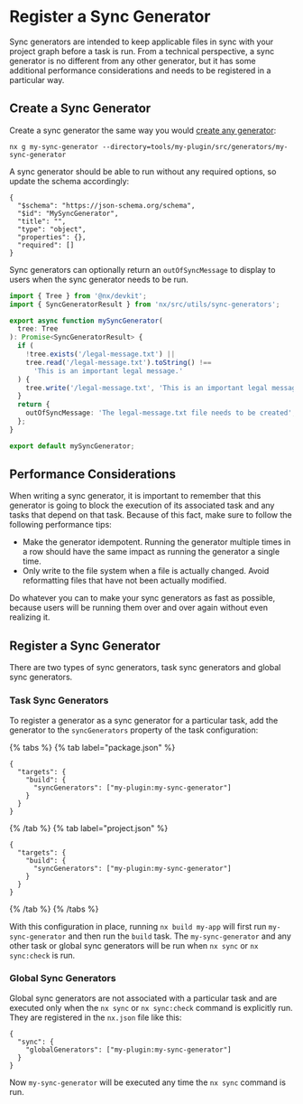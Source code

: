 # Register a Sync Generator

Sync generators are intended to keep applicable files in sync with your project graph before a task is run. From a technical perspective, a sync generator is no different from any other generator, but it has some additional performance considerations and needs to be registered in a particular way.

## Create a Sync Generator

Create a sync generator the same way you would [create any generator](/extending-nx/recipes/local-generators):

```shell
nx g my-sync-generator --directory=tools/my-plugin/src/generators/my-sync-generator
```

A sync generator should be able to run without any required options, so update the schema accordingly:

```jsonc {% fileName="tools/my-plugin/src/generators/my-sync-generator/schema.json" %}
{
  "$schema": "https://json-schema.org/schema",
  "$id": "MySyncGenerator",
  "title": "",
  "type": "object",
  "properties": {},
  "required": []
}
```

Sync generators can optionally return an `outOfSyncMessage` to display to users when the sync generator needs to be run.

```ts {% fileName="tools/my-plugin/src/generators/my-sync-generator/my-sync-generator.ts" %}
import { Tree } from '@nx/devkit';
import { SyncGeneratorResult } from 'nx/src/utils/sync-generators';

export async function mySyncGenerator(
  tree: Tree
): Promise<SyncGeneratorResult> {
  if (
    !tree.exists('/legal-message.txt') ||
    tree.read('/legal-message.txt').toString() !==
      'This is an important legal message.'
  ) {
    tree.write('/legal-message.txt', 'This is an important legal message.');
  }
  return {
    outOfSyncMessage: 'The legal-message.txt file needs to be created',
  };
}

export default mySyncGenerator;
```

## Performance Considerations

When writing a sync generator, it is important to remember that this generator is going to block the execution of its associated task and any tasks that depend on that task. Because of this fact, make sure to follow the following performance tips:

- Make the generator idempotent. Running the generator multiple times in a row should have the same impact as running the generator a single time.
- Only write to the file system when a file is actually changed. Avoid reformatting files that have not been actually modified.

Do whatever you can to make your sync generators as fast as possible, because users will be running them over and over again without even realizing it.

## Register a Sync Generator

There are two types of sync generators, task sync generators and global sync generators.

### Task Sync Generators

To register a generator as a sync generator for a particular task, add the generator to the `syncGenerators` property of the task configuration:

{% tabs %}
{% tab label="package.json" %}

```jsonc {% fileName="apps/my-app/package.json" %}
{
  "targets": {
    "build": {
      "syncGenerators": ["my-plugin:my-sync-generator"]
    }
  }
}
```

{% /tab %}
{% tab label="project.json" %}

```jsonc {% fileName="apps/my-app/project.json" %}
{
  "targets": {
    "build": {
      "syncGenerators": ["my-plugin:my-sync-generator"]
    }
  }
}
```

{% /tab %}
{% /tabs %}

With this configuration in place, running `nx build my-app` will first run `my-sync-generator` and then run the `build` task. The `my-sync-generator` and any other task or global sync generators will be run when `nx sync` or `nx sync:check` is run.

### Global Sync Generators

Global sync generators are not associated with a particular task and are executed only when the `nx sync` or `nx sync:check` command is explicitly run. They are registered in the `nx.json` file like this:

```jsonc {% fileName="project.json" %}
{
  "sync": {
    "globalGenerators": ["my-plugin:my-sync-generator"]
  }
}
```

Now `my-sync-generator` will be executed any time the `nx sync` command is run.

